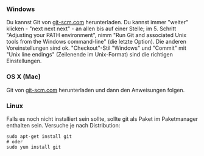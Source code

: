 ### Windows

Du kannst Git von [git-scm.com](http://git-scm.com/) herunterladen. Du kannst immer "weiter" klicken - "next next next" - an allen bis auf einer Stelle; im 5. Schritt "Adjusting your PATH environment", nimm "Run Git and associated Unix tools from the Windows command-line" (die letzte Option). Die anderen Voreinstellungen sind ok. "Checkout"-Stil "Windows" und "Commit" mit "Unix line endings" (Zeilenende im Unix-Format) sind die richtigen Einstellungen.

### OS X (Mac)

Git von [git-scm.com](http://git-scm.com/) herunterladen und dann den Anweisungen folgen.

### Linux

Falls es noch nicht installiert sein sollte, sollte git als Paket im Paketmanager enthalten sein. Versuche je nach Distribution:

    sudo apt-get install git
    # oder
    sudo yum install git